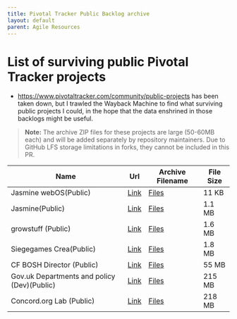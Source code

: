 ```yaml
---
title: Pivotal Tracker Public Backlog archive
layout: default
parent: Agile Resources
---
```


# List of surviving public Pivotal Tracker projects

- <https://www.pivotaltracker.com/community/public-projects> has been taken down, but I trawled the Wayback Machine to find what surviving public projects I could, in the hope that the data enshrined in those backlogs might be useful.

> **Note:** The archive ZIP files for these projects are large (50-60MB each) and will be added separately by repository maintainers. Due to GitHub LFS storage limitations in forks, they cannot be included in this PR.

| Name                                        | Url                                                    | Archive Filename                                                                                                      | File Size |
|---------------------------------------------|--------------------------------------------------------|-----------------------------------------------------------------------------------------------------------------------|-----------|
| Jasmine webOS(Public)                       | [Link](https://www.pivotaltracker.com/projects/16931)  | [Files](/assets/pivotal_tracker-public_project_story_archive/jasmine_webos_20250322_143837-export.zip)                | 11 KB     |
| Jasmine(Public)                             | [Link](https://www.pivotaltracker.com/projects/10606)  | [Files](/assets/pivotal_tracker-public_project_story_archive/jasmine_20250321_173655-export.zip)                      | 1.1 MB    |
| growstuff (Public)                          | [Link](https://www.pivotaltracker.com/projects/646869) | [Files](/assets/pivotal_tracker-public_project_story_archive/growstuff_20250324_145411-export.zip)                    | 1.6 MB    |
| Siegegames Crea(Public)                     | [Link](https://www.pivotaltracker.com/projects/510733) | [Files](/assets/pivotal_tracker-public_project_story_archive/crea_20250324_144627-export.zip)                         | 1.8 MB    |
| CF BOSH Director (Public)                   | [Link](https://www.pivotaltracker.com/projects/956238) | [Files](/assets/pivotal_tracker-public_project_story_archive/cf_bosh_director_20250324_144303-export.zip)             | 55 MB     |
| Gov.uk Departments and policy (Dev)(Public) | [Link](https://www.pivotaltracker.com/projects/367813) | [Files](/assets/pivotal_tracker-public_project_story_archive/departments_and_policy__dev__20250324_145531-export.zip) | 215 MB    |
| Concord.org Lab (Public)                    | [Link](https://www.pivotaltracker.com/projects/442903) | [Files](/assets/pivotal_tracker-public_project_story_archive/lab_20250324_144639-export.zip)                          | 218 MB    |
